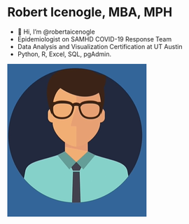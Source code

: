 # Robert Icenogle, MBA, MPH

- 👋 Hi, I’m @robertaicenogle
- Epidemiologist on SAMHD COVID-19 Response Team
- Data Analysis and Visualization Certification at UT Austin
- Python, R, Excel, SQL, pgAdmin.



![](cartoon12.png)
